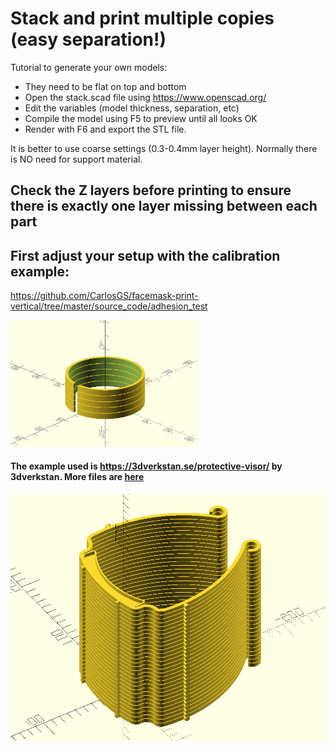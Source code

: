 # Stack and print multiple copies (easy separation!)

Tutorial to generate your own models:

- They need to be flat on top and bottom
- Open the stack.scad file using https://www.openscad.org/
- Edit the variables (model thickness, separation, etc)
- Compile the model using F5 to preview until all looks OK
- Render with F6 and export the STL file.

It is better to use coarse settings (0.3-0.4mm layer height). Normally there is NO need for support material.

## Check the Z layers before printing to ensure there is exactly one layer missing between each part

## First adjust your setup with the calibration example:

https://github.com/CarlosGS/facemask-print-vertical/tree/master/source_code/adhesion_test

<img src="/source_code/adhesion_test/photo.png" width="300">

#### The example used is https://3dverkstan.se/protective-visor/ by 3dverkstan. More files are [here](https://github.com/CarlosGS/facemask-print-vertical/tree/master/stl)

![](photo.png)
